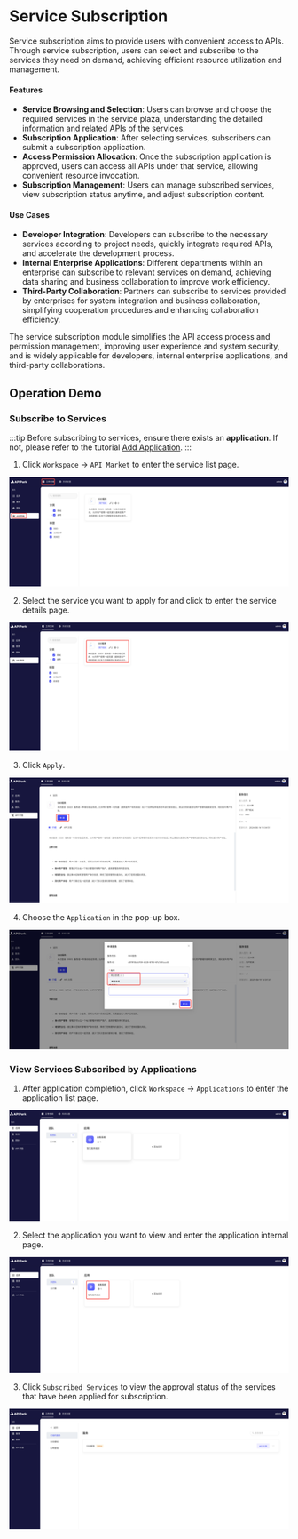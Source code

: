 # Service Subscription

Service subscription aims to provide users with convenient access to APIs. Through service subscription, users can select and subscribe to the services they need on demand, achieving efficient resource utilization and management.

#### Features

- **Service Browsing and Selection**: Users can browse and choose the required services in the service plaza, understanding the detailed information and related APIs of the services.
- **Subscription Application**: After selecting services, subscribers can submit a subscription application.
- **Access Permission Allocation**: Once the subscription application is approved, users can access all APIs under that service, allowing convenient resource invocation.
- **Subscription Management**: Users can manage subscribed services, view subscription status anytime, and adjust subscription content.

#### Use Cases

- **Developer Integration**: Developers can subscribe to the necessary services according to project needs, quickly integrate required APIs, and accelerate the development process.
- **Internal Enterprise Applications**: Different departments within an enterprise can subscribe to relevant services on demand, achieving data sharing and business collaboration to improve work efficiency.
- **Third-Party Collaboration**: Partners can subscribe to services provided by enterprises for system integration and business collaboration, simplifying cooperation procedures and enhancing collaboration efficiency.

The service subscription module simplifies the API access process and permission management, improving user experience and system security, and is widely applicable for developers, internal enterprise applications, and third-party collaborations.

## Operation Demo

### Subscribe to Services
:::tip
Before subscribing to services, ensure there exists an **application**. If not, please refer to the tutorial [Add Application](application.md#添加应用).
:::

1. Click `Workspace` -> `API Market` to enter the service list page.

![](images/2024-08-14/65f9de8c0831d4b034d26a1d05486cd98cc9e2352c75da907f1000b704cc9cec.png)  

2. Select the service you want to apply for and click to enter the service details page.

![](images/2024-08-14/b8938a2acbab8a4df3e7e0d8a851532ae87eac70ca987493938f10cb8a512db0.png)  

3. Click `Apply`.

![](images/2024-08-14/9dc74c69f16904f85d46bbf45a98315c8c6734776cdde98436575f9b8ab83cd3.png)  

4. Choose the `Application` in the pop-up box.

![](images/2024-08-14/2634b29fd6e90dc9ccce29dfe7ce49d1ce03420d710decfce94a262ed2af5f2f.png)  

### View Services Subscribed by Applications
1. After application completion, click `Workspace` -> `Applications` to enter the application list page.

![](images/2024-08-14/5797340aecaa7861be472f34c9a99d6fb4d6c3e92cc698cd46c5c27043fa418e.png)  

2. Select the application you want to view and enter the application internal page.

![](images/2024-08-14/f9b129c0fe4d0088ab2d02605379f309e818f45a2ae63502b8f8a155b52597fd.png)  

3. Click `Subscribed Services` to view the approval status of the services that have been applied for subscription.

![](images/2024-08-14/d150984bb5a86479f3963c598f427b13060443ade2205d8d822ba75743883e10.png)  